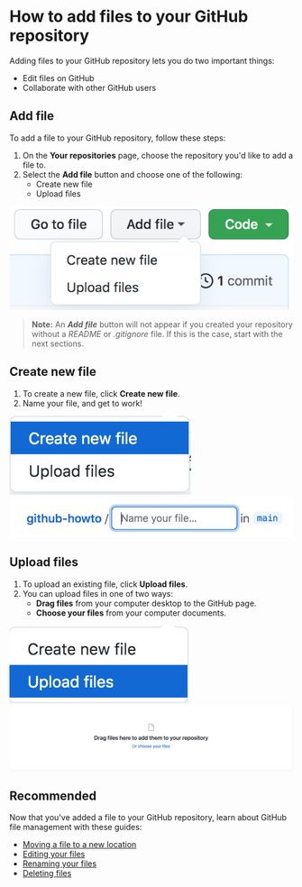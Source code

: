 # How to add files to your GitHub repository
Adding files to your GitHub repository lets you do two important things: 
- Edit files on GitHub  
- Collaborate with other GitHub users
## Add file  
To add a file to your GitHub repository, follow these steps: 
1. On the **Your repositories** page, choose the repository you'd like to add a file to.
2. Select the **Add file** button and choose one of the following:  
    - Create new file 
    - Upload files

![Add file](/file_howto/add-file.png)
>**Note:** An ***Add file*** button will not appear if you created your repository without a *README* or *.gitignore* file. If this is the case, start with the next sections. 
## Create new file 
1. To create a new file, click **Create new file**.
2. Name your file, and get to work! 

![Create new file](/file_howto/create-new-file.png)
![Name file](/file_howto/name-your-file.png)
## Upload files
1. To upload an existing file, click **Upload files**. 
2. You can upload files in one of two ways: 
    - **Drag files** from your computer desktop to the GitHub page. 
    - **Choose your files** from your computer documents.

![Upload files](/file_howto/upload-files.png)
![Drag choose](/file_howto/drag-choose.png)
## Recommended
Now that you've added a file to your GitHub repository, learn about GitHub file management with these guides: 
- [Moving a file to a new location](https://docs.github.com/en/github/managing-files-in-a-repository/managing-files-on-github/moving-a-file-to-a-new-location)
- [Editing your files](https://docs.github.com/en/github/managing-files-in-a-repository/managing-files-on-github/editing-files-in-your-repository)
- [Renaming your files](https://docs.github.com/en/github/managing-files-in-a-repository/managing-files-on-github/renaming-a-file)
- [Deleting files](https://docs.github.com/en/github/managing-files-in-a-repository/managing-files-on-github/deleting-files-in-a-repository)
